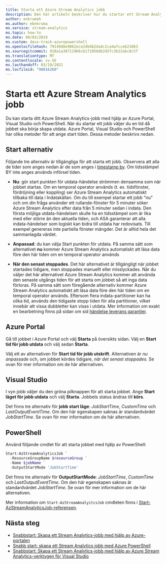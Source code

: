 ```yaml
---
title: Starta ett Azure Stream Analytics jobb
description: Den här artikeln beskriver hur du startar ett Stream Analytics jobb från Azure Portal, PowerShell och Visual Studio.
author: enkrumah
ms.author: ebnkruma
ms.service: stream-analytics
ms.topic: how-to
ms.date: 04/03/2019
ms.custom: devx-track-azurepowershell
ms.openlocfilehash: 79149d8e9862ece24b4b2da4c2ca4afcceb23d63
ms.sourcegitcommit: 910a1a38711966cb171050db245fc3b22abc8c5f
ms.translationtype: MT
ms.contentlocale: sv-SE
ms.lasthandoff: 03/19/2021
ms.locfileid: "98016260"
---
```

# <a name="how-to-start-an-azure-stream-analytics-job"></a>Starta ett Azure Stream Analytics jobb

Du kan starta ditt Azure Stream Analytics-jobb med hjälp av Azure Portal, Visual Studio och PowerShell. När du startar ett jobb väljer du en tid då jobbet ska börja skapa utdata. Azure Portal, Visual Studio och PowerShell har olika metoder för att ange start tiden. Dessa metoder beskrivs nedan.

## <a name="start-options"></a>Start alternativ
Följande tre alternativ är tillgängliga för att starta ett jobb. Observera att alla de tider som anges nedan är de som anges i [timestamp by](/stream-analytics-query/timestamp-by-azure-stream-analytics). Om tidsstämpel BY inte anges används införsel tiden.
* **Nu**: gör start punkten för utdata-händelse strömmen densamma som när jobbet startas. Om en temporal operator används (t. ex. tidsfönster, fördröjning eller koppling) ser Azure Stream Analytics automatiskt tillbaka till data i Indatakällan. Om du till exempel startar ett jobb "nu" och om din fråga använder ett rullande-fönster för 5 minuter söker Azure Stream Analytics efter data från 5 minuter sedan i indata.
Den första möjliga utdata-händelsen skulle ha en tidsstämpel som är lika med eller större än den aktuella tiden, och ASA garanterar att alla indata-händelser som logiskt kan bidra till utdata har redovisats. Till exempel genereras inte partiella fönster mängder. Det är alltid hela det sammanlagda värdet.

* **Anpassad**: du kan välja Start punkten för utdata. På samma sätt som alternativet **nu** kommer Azure Stream Analytics automatiskt att läsa data före den här tiden om en temporal operator används 

* **När den senast stoppades**. Det här alternativet är tillgängligt när jobbet startades tidigare, men stoppades manuellt eller misslyckades. När du väljer det här alternativet Azure Stream Analytics kommer att använda den senaste utgångs tiden för att starta om jobbet så att inga data förloras. På samma sätt som föregående alternativ kommer Azure Stream Analytics automatiskt att läsa data före den här tiden om en temporal operator används. Eftersom flera indata-partitioner kan ha olika tid, används den tidigaste stopp tiden för alla partitioner, vilket innebär att vissa dubbletter kan visas i utdata. Mer information om exakt en bearbetning finns på sidan om sid [händelse leverans garantier](/stream-analytics-query/event-delivery-guarantees-azure-stream-analytics).


## <a name="azure-portal"></a>Azure Portal

Gå till jobbet i Azure Portal och välj **Starta** på översikts sidan. Välj en **Start tid för jobb utdata** och välj sedan **Starta**.

Välj ett av alternativen för **Start tid för jobb utskrift**. Alternativen är *nu* *anpassade* och, om jobbet kördes tidigare,  *när det senast stoppades*. Se ovan för mer information om de här alternativen.

## <a name="visual-studio"></a>Visual Studio

I vyn jobb väljer du den gröna pilknappen för att starta jobbet. Ange **Start läget för jobb utdata** och välj **Starta**. Jobbets status ändras till **körs**.

Det finns tre alternativ för **jobb start läge**: *JobStartTime*, *CustomTime* och *LastOutputEventTime*. Om den här egenskapen saknas är standardvärdet *JobStartTime*. Se ovan för mer information om de här alternativen.


## <a name="powershell"></a>PowerShell

Använd följande cmdlet för att starta jobbet med hjälp av PowerShell:

```powershell
Start-AzStreamAnalyticsJob `
  -ResourceGroupName $resourceGroup `
  -Name $jobName `
  -OutputStartMode 'JobStartTime'
```

Det finns tre alternativ för **OutputStartMode**: *JobStartTime*, *CustomTime* och *LastOutputEventTime*. Om den här egenskapen saknas är standardvärdet *JobStartTime*. Se ovan för mer information om de här alternativen.

Mer information om `Start-AzStreamAnalyitcsJob` cmdleten finns i [Start-AzStreamAnalyticsJob-referensen](/powershell/module/az.streamanalytics/start-azstreamanalyticsjob).

## <a name="next-steps"></a>Nästa steg

* [Snabbstart: Skapa ett Stream Analytics-jobb med hjälp av Azure-portalen](stream-analytics-quick-create-portal.md)
* [Snabb start: skapa ett Stream Analytics jobb med Azure PowerShell](stream-analytics-quick-create-powershell.md)
* [Snabbstart: Skapa ett Stream Analytics-jobb med hjälp av Azure Stream Analytics-verktygen för Visual Studio](stream-analytics-quick-create-vs.md)